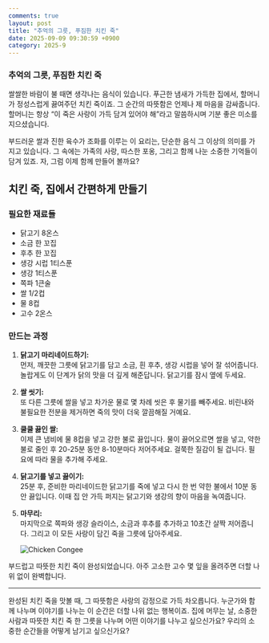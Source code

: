 ```yaml
---
comments: true
layout: post
title: "추억의 그릇, 푸짐한 치킨 죽"
date: 2025-09-09 09:30:59 +0900
category: 2025-9
---
```


### 추억의 그릇, 푸짐한 치킨 죽

쌀쌀한 바람이 불 때면 생각나는 음식이 있습니다. 푸근한 냄새가 가득한 집에서, 할머니가 정성스럽게 끓여주던 치킨 죽이죠. 그 순간의 따뜻함은 언제나 제 마음을 감싸줍니다. 할머니는 항상 “이 죽은 사랑이 가득 담겨 있어야 해”라고 말씀하시며 기분 좋은 미소를 지으셨습니다. 

부드러운 쌀과 진한 육수가 조화를 이루는 이 요리는, 단순한 음식 그 이상의 의미를 가지고 있습니다. 그 속에는 가족의 사랑, 따스한 포옹, 그리고 함께 나눈 소중한 기억들이 담겨 있죠. 자, 그럼 이제 함께 만들어 볼까요? 

## 치킨 죽, 집에서 간편하게 만들기

### 필요한 재료들

- 닭고기 8온스
- 소금 한 꼬집
- 후추 한 꼬집
- 생강 시럽 1티스푼
- 생강 1티스푼
- 쪽파 1큰술
- 쌀 1/2컵
- 물 8컵
- 고수 2온스

### 만드는 과정

1. **닭고기 마리네이드하기:**  
   먼저, 깨끗한 그릇에 닭고기를 담고 소금, 흰 후추, 생강 시럽을 넣어 잘 섞어줍니다. 놀랍게도 이 단계가 닭의 맛을 더 깊게 해준답니다. 닭고기를 잠시 옆에 두세요. 

2. **쌀 씻기:**  
   또 다른 그릇에 쌀을 넣고 차가운 물로 몇 차례 씻은 후 물기를 빼주세요. 비린내와 불필요한 전분을 제거하면 죽의 맛이 더욱 깔끔해질 거예요. 

3. **쿨쿨 끓인 쌀:**  
   이제 큰 냄비에 물 8컵을 넣고 강한 불로 끓입니다. 물이 끓어오르면 쌀을 넣고, 약한 불로 줄인 후 20-25분 동안 8-10분마다 저어주세요. 걸쭉한 질감이 될 겁니다. 필요에 따라 물을 추가해 주세요. 

4. **닭고기를 넣고 끓이기:**  
   25분 후, 준비한 마리네이드한 닭고기를 죽에 넣고 다시 한 번 약한 불에서 10분 동안 끓입니다. 이때 집 안 가득 퍼지는 닭고기와 생강의 향이 마음을 녹여줍니다. 

5. **마무리:**  
   마지막으로 쪽파와 생강 슬라이스, 소금과 후추를 추가하고 10초간 살짝 저어줍니다. 그리고 이 모든 사랑이 담긴 죽을 그릇에 담아주세요. 

   ![Chicken Congee](https://www.themealdb.com/images/media/meals/1529446352.jpg)

부드럽고 따뜻한 치킨 죽이 완성되었습니다. 아주 고소한 고수 몇 잎을 올려주면 더할 나위 없이 완벽합니다. 

---

완성된 치킨 죽을 맛볼 때, 그 따뜻함은 사랑의 감정으로 가득 차오릅니다. 누군가와 함께 나누며 이야기를 나누는 이 순간은 더할 나위 없는 행복이죠. 집에 머무는 날, 소중한 사람과 따뜻한 치킨 죽 한 그릇을 나누며 어떤 이야기를 나누고 싶으신가요? 우리의 소중한 순간들을 어떻게 남기고 싶으신가요?